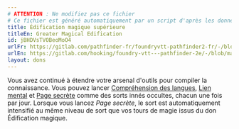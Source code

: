 ```yaml
---
# ATTENTION : Ne modifiez pas ce fichier
# Ce fichier est généré automatiquement par un script d'après les données du module Foundry VTT officiel et de sa traduction
title: Édification magique supérieure
titleEn: Greater Magical Edification
id: jBHDVsTVOBeoMoO4
urlFr: https://gitlab.com/pathfinder-fr/foundryvtt-pathfinder2-fr/-/blob/master/data/feats/jBHDVsTVOBeoMoO4.htm
urlEn: https://gitlab.com/hooking/foundry-vtt---pathfinder-2e/-/blob/master/packs/data/feats.db/greater-magical-edification.json
layout: dons
---
```

Vous avez continué à étendre votre arsenal d'outils pour compiler la connaissance. Vous pouvez lancer [Compréhension des langues](../sorts/compréhension-des-langues.html), [Lien mental](../sorts/lien-mental.html) et [Page secrète](../sorts/page-secrète.html) comme des sorts innés occultes, chacun une fois par jour. Lorsque vous lancez *Page secrète*, le sort est automatiquement intensifié au même niveau de sort que vos tours de magie issus du don Édification magique.
